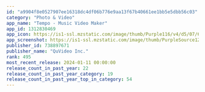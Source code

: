 ```yaml
---
id: "a9904f8e0527907ee16318dc4df06b776e9aa13f67b40661ee1bb5e5dbb56c03"
category: "Photo & Video"
app_name: "Tempo - Music Video Maker"
app_id: 1312830469
app_icon: https://is1-ssl.mzstatic.com/image/thumb/Purple116/v4/d5/07/63/d5076335-f73b-28b0-7536-169a31406c06/AppIcon-1x_U007emarketing-0-7-0-85-220-0.png/1024x1024bb.png
app_screenshot: https://is1-ssl.mzstatic.com/image/thumb/PurpleSource126/v4/cb/a9/47/cba947ee-e60e-2e60-3306-cd0f1b1e9c4f/2d186123-0cc1-41d8-9667-34be62e38387_tempo6.5.jpg/1242x2688bb.png
publisher_id: 738897671
publisher_name: "QuVideo Inc."
rank: 495
most_recent_release: 2024-01-11 00:00:00
release_count_in_past_year: 22
release_count_in_past_year_category: 19
release_count_in_past_year_top_in_category: 54
---
```

